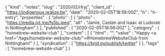 {
  "kind" : "notes",
  "slug" : "2020/02/rlryj",
  "client_id" : "https://indigenous.realize.be",
  "date" : "2020-02-05T18:56:00Z",
  "h" : "h-entry",
  "properties" : {
    "photo" : [ {
      "photo" : "https://media.jvt.me/fs5lu.jpeg",
      "alt" : "Jamie, Caolan and Isaac  at Ludorati in Nottingham"
    } ],
    "published" : [ "2020-02-05T18:56:00Z" ],
    "category" : [ "homebrew-website-club" ],
    "content" : [ {
      "html" : "",
      "value" : "Happy <a href=\"/tags/homebrew-website-club/\">#HomebrewWebsiteClub</a> from Nottingham!"
    } ],
    "syndication" : [ "https://brid.gy/publish/twitter" ]
  },
  "tags" : [ "homebrew-website-club" ]
}
